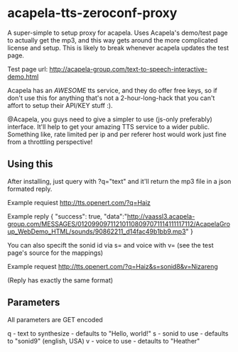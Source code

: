 acapela-tts-zeroconf-proxy
===========

A super-simple to setup proxy for acapela. Uses Acapela's demo/test page to actually get the mp3,
and this way gets around the more complicated license and setup. This is likely to break whenever
acapela updates the test page.

Test page url: http://acapela-group.com/text-to-speech-interactive-demo.html

Acapela has an *AWESOME* tts service, and they do offer free keys, so if don't use this for anything
that's not a 2-hour-long-hack that you can't affort to setup their API/KEY stuff :).

@Acapela, you guys need to give a simpler to use (js-only preferably) interface. It'll help to get 
your amazing TTS service to a wider public. Something like, rate limited per ip and per referer 
host would work just fine from a throttling perspective!


Using this
----------

After installing, just query with ?q="text" and it'll return the mp3 file in a json formated reply.

Example requiest
    http://tts.openert.com/?q=Haiz

Example reply
    { "success": true, "data":"http://vaassl3.acapela-group.com/MESSAGES/012099097112101108097071114111117112/AcapelaGroup_WebDemo_HTML/sounds/90862211_d14fac49b1bb9.mp3" }

You can also specift the sonid id via s= and voice with v= (see the test page's source for the mappings)

Example request
    http://tts.openert.com/?q=Haiz&s=sonid8&v=Nizareng

(Reply has exactly the same format)


Parameters
----------

All parameters are GET encoded

q - text to synthesize - defaults to "Hello, world!"
s - sonid to use - defaults to "sonid9" (english, USA)
v - voice to use - detaults to "Heather"



